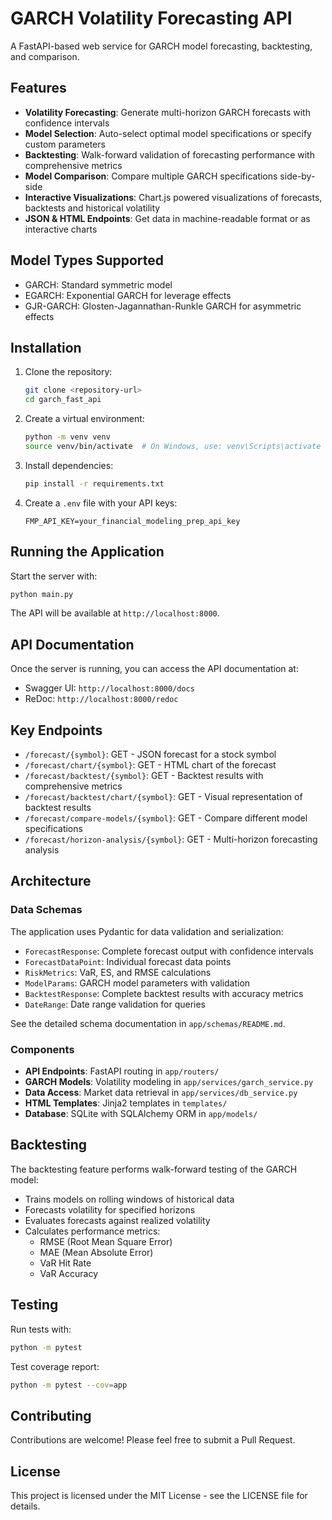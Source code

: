 # GARCH Volatility Forecasting API

A FastAPI-based web service for GARCH model forecasting, backtesting, and comparison.

## Features

- **Volatility Forecasting**: Generate multi-horizon GARCH forecasts with confidence intervals
- **Model Selection**: Auto-select optimal model specifications or specify custom parameters
- **Backtesting**: Walk-forward validation of forecasting performance with comprehensive metrics
- **Model Comparison**: Compare multiple GARCH specifications side-by-side
- **Interactive Visualizations**: Chart.js powered visualizations of forecasts, backtests and historical volatility
- **JSON & HTML Endpoints**: Get data in machine-readable format or as interactive charts

## Model Types Supported

- GARCH: Standard symmetric model
- EGARCH: Exponential GARCH for leverage effects
- GJR-GARCH: Glosten-Jagannathan-Runkle GARCH for asymmetric effects

## Installation

1. Clone the repository:
   ```bash
   git clone <repository-url>
   cd garch_fast_api
   ```

2. Create a virtual environment:
   ```bash
   python -m venv venv
   source venv/bin/activate  # On Windows, use: venv\Scripts\activate
   ```

3. Install dependencies:
   ```bash
   pip install -r requirements.txt
   ```

4. Create a `.env` file with your API keys:
   ```
   FMP_API_KEY=your_financial_modeling_prep_api_key
   ```

## Running the Application

Start the server with:

```bash
python main.py
```

The API will be available at `http://localhost:8000`.

## API Documentation

Once the server is running, you can access the API documentation at:
- Swagger UI: `http://localhost:8000/docs`
- ReDoc: `http://localhost:8000/redoc`

## Key Endpoints

- `/forecast/{symbol}`: GET - JSON forecast for a stock symbol
- `/forecast/chart/{symbol}`: GET - HTML chart of the forecast
- `/forecast/backtest/{symbol}`: GET - Backtest results with comprehensive metrics
- `/forecast/backtest/chart/{symbol}`: GET - Visual representation of backtest results
- `/forecast/compare-models/{symbol}`: GET - Compare different model specifications
- `/forecast/horizon-analysis/{symbol}`: GET - Multi-horizon forecasting analysis

## Architecture

### Data Schemas
The application uses Pydantic for data validation and serialization:

- `ForecastResponse`: Complete forecast output with confidence intervals
- `ForecastDataPoint`: Individual forecast data points
- `RiskMetrics`: VaR, ES, and RMSE calculations
- `ModelParams`: GARCH model parameters with validation
- `BacktestResponse`: Complete backtest results with accuracy metrics
- `DateRange`: Date range validation for queries

See the detailed schema documentation in `app/schemas/README.md`.

### Components

- **API Endpoints**: FastAPI routing in `app/routers/`
- **GARCH Models**: Volatility modeling in `app/services/garch_service.py`
- **Data Access**: Market data retrieval in `app/services/db_service.py`
- **HTML Templates**: Jinja2 templates in `templates/`
- **Database**: SQLite with SQLAlchemy ORM in `app/models/`

## Backtesting

The backtesting feature performs walk-forward testing of the GARCH model:

- Trains models on rolling windows of historical data
- Forecasts volatility for specified horizons
- Evaluates forecasts against realized volatility
- Calculates performance metrics:
  - RMSE (Root Mean Square Error)
  - MAE (Mean Absolute Error) 
  - VaR Hit Rate
  - VaR Accuracy

## Testing

Run tests with:

```bash
python -m pytest
```

Test coverage report:

```bash
python -m pytest --cov=app
```

## Contributing

Contributions are welcome! Please feel free to submit a Pull Request.

## License

This project is licensed under the MIT License - see the LICENSE file for details. 